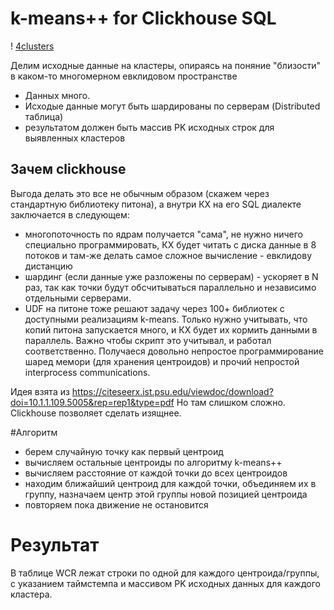 # k-means++ for Clickhouse SQL


! [4clusters](https://github.com/bvt123/clickhouse-k-means/raw/main/4clusters.png?raw=true)

 Делим исходные данные на кластеры, опираясь на поняние "близости" в каком-то многомерном евклидовом пространстве

 - Данных много.
 - Исходые данные могут быть шардированы по серверам (Distributed таблица)
 - результатом должен быть массив PK исходных строк для выявленных кластеров
 
## Зачем clickhouse
 Выгода делать это все не обычным образом (скажем через стандартную библиотеку питона), а внутри КХ на его SQL диалекте заключается в следующем:
- многопоточность по ядрам получается "сама", не нужно ничего специально программировать, КХ будет читать с диска данные в 8 потоков и там-же делать самое сложное вычисление - евклидову дистанцию
- шардинг (если данные уже разложены по серверам) - ускоряет в N раз, так как точки будут обсчитываться  параллельно  и независимо отдельными серверами.
- UDF на питоне тоже решают задачу через 100+ библиотек с доступными реализациям k-means. Только нужно учитывать, что копий питона запускается много, и КХ будет их кормить данными в параллель. Важно чтобы скрипт это учитывал, и работал соответственно.  Получаеся довольно непростое программирование шаред мемори (для хранения центроидов) и прочий непростой interprocess communications.

Идея взята из https://citeseerx.ist.psu.edu/viewdoc/download?doi=10.1.1.109.5005&rep=rep1&type=pdf
Но там слишком сложно.  Clickhouse позволяет сделать изящнее.

#Алгоритм

- берем случайную точку как первый центроид
- вычисляем остальные центроиды по алгоритму k-means++
- вычисляем расстояние от каждой точки до всех центроидов
- находим ближайший центроид для каждой точки, объединяем их в группу, назначаем центр этой группы новой позицией центроида
- повторяем пока движение не остановится

# Результат

В таблице WCR лежат строки по одной для каждого центроида/группы, с указанием таймстемпа и массивом PK исходных данных для каждого кластера.
